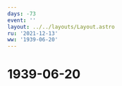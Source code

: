 ```yaml
---
days: -73
event: ''
layout: ../../layouts/Layout.astro
ru: '2021-12-13'
ww: '1939-06-20'
---
```


# 1939-06-20